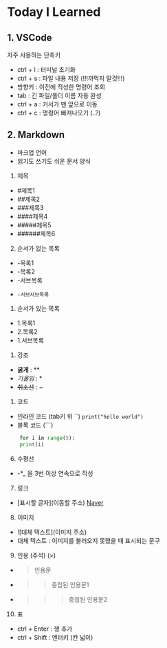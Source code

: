 # Today I Learned

## 1. VSCode
자주 사용하는 단축키
- ctrl + l : 터미널 초기화
- ctrl + s : 파일 내용 저장 (!!!까먹지 말것!!!)
- 방향키 : 이전에 작성한 명령어 조회
- tab : 긴 파일/폴더 이름 자동 완성
- ctrl + a : 커서가 맨 앞으로 이동
- ctrl + c : 명령어 빠져나오기 (..?)

## 2. Markdown
- 마크업 언어
- 읽기도 쓰기도 쉬운 문서 양식

1. 제목
- #제목1
- ##제목2
- ###제목3
- ####제목4
- #####제목5
- ######제목6

2. 순서가 없는 목록
- -목록1
- -목록2
-   -서브목록
-     -서브서브목록

1. 순서가 있는 목록
- 1.목록1
- 2.목록2
-   1.서브목록

1. 강조
- **굵게** : **
- *기울임* : *
- ~~취소선~~ : ~

1. 코드
- 인라인 코드 (tab키 위 ``) 
`print("hello world")`
- 블록 코드 (```)
```python
    for i in range(5):
    print(i)
```

6. 수평선
- -*_ 을 3번 이상 연속으로 작성

7. 링크
- [표시할 글자](이동할 주소)
[Naver](https://www.naver.com/)

8. 이미지
- ![대체 텍스트](이미지 주소)
- 대체 텍스트 : 이미지를 불러오지 못했을 때 표시되는 문구

9. 인용 (주석) (>)
- >인용문
- >>중첩된 인용문1
- >>>중첩된 인용문2

10.  표
- ctrl + Enter : 행 추가
- ctrl + Shift : 엔터키 (칸 넓이)




